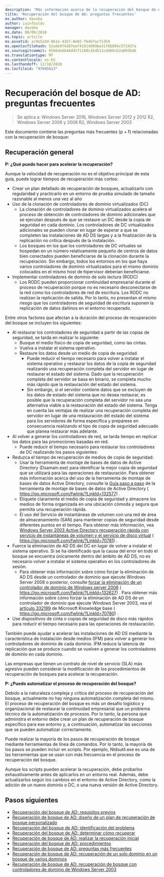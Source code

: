 ```yaml
---
description: 'Más información acerca de la recuperación del bosque de AD: preguntas más frecuentes'
title: 'Recuperación del bosque de AD: preguntas frecuentes'
ms.author: daveba
author: iainfoulds
manager: daveba
ms.date: 08/09/2018
ms.topic: article
ms.assetid: ac9e5a3d-8b1e-41b7-8e02-f64b7acf1359
ms.openlocfilehash: 52ade074287eaf41814099ba31f6b894c5f2437a
ms.sourcegitcommit: 65b6de6b44d41f1180c45db11cdd60cb2a093b46
ms.translationtype: MT
ms.contentlocale: es-ES
ms.lasthandoff: 12/10/2020
ms.locfileid: "97045613"
---
```

# <a name="ad-forest-recovery---faq"></a>Recuperación del bosque de AD: preguntas frecuentes

>Se aplica a: Windows Server 2016, Windows Server 2012 y 2012 R2, Windows Server 2008 y 2008 R2, Windows Server 2003

Este documento contiene las preguntas más frecuentes (p + f) relacionadas con la recuperación de bosque:

## <a name="general-recovery"></a>Recuperación general

**P: ¿Qué puedo hacer para acelerar la recuperación?**

Aunque la velocidad de recuperación no es el objetivo principal de esta guía, puede lograr tiempos de recuperación más cortos:

- Crear un plan detallado de recuperación de bosques, actualizarlo con regularidad y practicarlo en un entorno de prueba simulado de tamaño razonable al menos una vez al año
- Uso de la clonación de controladores de dominio virtualizados (DC)
   - La clonación de controladores de dominio virtualizados acelera el proceso de obtención de controladores de dominio adicionales que se ejecutan después de que se restaure un DC desde la copia de seguridad en cada dominio. Los controladores de DC virtualizados adicionales se pueden clonar en lugar de esperar a que se completen las instalaciones de AD DS largas y a la finalización de la replicación no crítica después de la instalación.
   - Los bosques en los que los controladores de DC virtuales se hospedan en un número relativamente pequeño de centros de datos bien conectados pueden beneficiarse de la clonación durante la recuperación. Sin embargo, todos los entornos en los que haya varios controladores de dominio virtualizados para el mismo dominio colocados en el mismo host de hipervisor deberían beneficiarse.
- Implementar controladores de dominio de solo lectura (RODC)
   - Los RODC pueden proporcionar continuidad empresarial durante el proceso de recuperación porque no es necesario desconectarse de la red como los controladores de red de escritura. Los RODC no realizan la replicación de salida. Por lo tanto, no presentan el mismo riesgo que los controladores de seguridad de escritura suponen la replicación de datos dañinos en el entorno recuperado.

Entre otros factores que afectan a la duración del proceso de recuperación del bosque se incluyen los siguientes:

- Al restaurar los controladores de seguridad a partir de las copias de seguridad, se tarda en realizar lo siguiente:
   - Busque el medio físico de copia de seguridad, como las cintas.
   - Vuelva a instalar el sistema operativo.
   - Restaure los datos desde un medio de copia de seguridad.
      - Puede reducir el tiempo necesario para volver a instalar el sistema operativo y restaurar los datos de la copia de seguridad realizando una recuperación completa del servidor en lugar de restaurar el estado del sistema. Dado que la recuperación completa del servidor se basa en binario, se completa mucho más rápido que la restauración del estado del sistema.
      - Sin embargo, si el servidor contiene datos que se excluyen de los datos de estado del sistema que no desea restaurar, es posible que la recuperación completa del servidor no sea una alternativa viable a la restauración del estado del sistema. Tenga en cuenta las ventajas de realizar una recuperación completa del servidor en lugar de una restauración del estado del sistema para los servidores de forma específica y prepárese en consecuencia realizando el tipo de copia de seguridad adecuado que planea restaurar más adelante.
- Al volver a generar los controladores de red, se tarda tiempo en replicar los datos para las promociones basadas en red.
   - Puede reducir el tiempo necesario para restaurar los controladores de DC realizando los pasos siguientes:
- Reduzca el tiempo de recuperación de medios de copia de seguridad:
   - Usar la herramienta de montaje de bases de datos de Active Directory (Dsamain.exe) para identificar la mejor copia de seguridad que se utilizará para las operaciones de restauración. Para obtener más información acerca del uso de la herramienta de montaje de bases de datos Active Directory, consulte la [Guía paso a paso](https://go.microsoft.com/fwlink/?LinkId=132577) de la herramienta de montaje de bases de datos de Active Directory ( https://go.microsoft.com/fwlink/?LinkId=132577) .
   - Etiquete claramente el medio de copia de seguridad y almacene los medios de forma organizada en una ubicación cómoda y segura que permita una recuperación rápida.
   - El uso del Servicio de instantáneas de volumen con una red de área de almacenamiento (SAN) para mantener copias de seguridad desde diferentes puntos en el tiempo. Para obtener más información, vea [Windows Server 2003 Active Directory recuperación rápida con servicio de instantáneas de volumen y el servicio de disco virtual](https://go.microsoft.com/fwlink/?LinkId=70781) ( https://go.microsoft.com/fwlink/?LinkId=70781) .
- Fuerce la eliminación de AD DS del DC en lugar de volver a instalar el sistema operativo. Si se ha identificado que la causa del error en todo el bosque se encuentra únicamente dentro del ámbito de AD DS, no es necesario volver a instalar el sistema operativo en los controladores de sesión.
   - Para obtener más información sobre cómo forzar la eliminación de AD DS desde un controlador de dominio que ejecute Windows Server 2008 o posterior, consulte [forzar la eliminación de un controlador de dominio de Windows server 2008](https://go.microsoft.com/fwlink/?LinkId=132627) ( https://go.microsoft.com/fwlink/?LinkId=132627) . Para obtener más información sobre cómo forzar la eliminación de AD DS de un controlador de dominio que ejecute Windows Server 2003, vea el [artículo 332199](https://go.microsoft.com/fwlink/?LinkId=70780) de Microsoft Knowledge base ( https://go.microsoft.com/fwlink/?LinkId=70780) .
- Use dispositivos de cinta o copias de seguridad de disco más rápidos para reducir el tiempo necesario para las operaciones de restauración.

También puede ayudar a acelerar las instalaciones de AD DS mediante la característica de instalación desde medios (IFM) para volver a generar los controladores de dominio de cada dominio. IFM reduce la latencia de replicación que se produce cuando se vuelven a generar los controladores de dominio en cada dominio.

Las empresas que tienen un contrato de nivel de servicio (SLA) más agresivo pueden considerar la modificación de los procedimientos de recuperación de bosques para acelerar la recuperación.

**P: ¿Puedo automatizar el proceso de recuperación del bosque?**

Debido a la naturaleza compleja y crítica del proceso de recuperación del bosque, actualmente no hay ninguna automatización completa del mismo. El proceso de recuperación del bosque es más un desafío logístico y organizacional de restaurar la continuidad empresarial que un problema técnico de la automatización de procesos. Por lo tanto, la persona que administra el entorno debe crear un plan de recuperación de bosque específico para ese entorno y, a continuación, automatizar las secciones que se pueden automatizar correctamente.

Puede realizar la mayoría de los pasos de recuperación de bosque mediante herramientas de línea de comandos. Por lo tanto, la mayoría de los pasos se pueden incluir en scripts. Por ejemplo, Ntdsutil.exe es una de las herramientas que se usan con más frecuencia en el proceso de recuperación del bosque.

Aunque los scripts pueden acelerar la recuperación, debe probarlos exhaustivamente antes de aplicarlos en un entorno real. Además, debe actualizarlos según los cambios en el entorno de Active Directory, como la adición de un nuevo dominio o DC, o una nueva versión de Active Directory.

## <a name="next-steps"></a>Pasos siguientes

- [Recuperación del bosque de AD: requisitos previos](AD-Forest-Recovery-Prerequisties.md)
- [Recuperación de bosque de AD: diseño de un plan de recuperación de bosque personalizado](AD-Forest-Recovery-Devising-a-Plan.md)
- [Recuperación del bosque de AD: identificación del problema](AD-Forest-Recovery-Identify-the-Problem.md)
- [Recuperación del bosque de AD: determinar cómo recuperar](AD-Forest-Recovery-Determine-how-to-Recover.md)
- [Recuperación de bosque de AD: realizar la recuperación inicial](AD-Forest-Recovery-Perform-initial-recovery.md)
- [Recuperación del bosque de AD: procedimientos](AD-Forest-Recovery-Procedures.md)
- [Recuperación de bosque de AD: preguntas más frecuentes](AD-Forest-Recovery-FAQ.md)
- [Recuperación de bosque de AD: recuperación de un solo dominio en un bosque de varios dominios](AD-Forest-Recovery-Single-Domain-in-Multidomain-Recovery.md)
- [Recuperación de bosque de AD: recuperación de bosque con controladores de dominio de Windows Server 2003](AD-Forest-Recovery-Windows-Server-2003.md)
